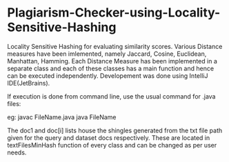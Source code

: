 # Plagiarism-Checker-using-Locality-Sensitive-Hashing
Locality Sensitive Hashing for evaluating similarity scores. Various Distance measures have been imlemented, namely Jaccard, Cosine, Euclidean, Manhattan, Hamming.
Each Distance Measure has been implemented in a separate class and each of these classes has a main function and hence can be executed independently. Developement was done using IntelliJ IDE(JetBrains).

If execution is done from command line, use the usual command for .java files:

eg:
javac FileName.java
java FileName

The doc1 and doc[i] lists house the shingles generated from the txt file path given for the query and dataset docs respectively. These are located in textFilesMinHash function of every class and can be changed as per user needs. 
